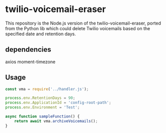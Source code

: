 # twilio-voicemail-eraser

This repository is the Node.js version of the twilio-voicemail-eraser, ported from the Python lib which could delete Twilio voicemails based on the specified date and retention days.

## dependencies
axios 
moment-timezone

## Usage

```javascript
const vma = require('../handler.js');

process.env.RetentionDays = 90;
process.env.ApplicationId = 'config-root-path';
process.env.Environment = 'Test';

async function sampleFunction() {
    return await vma.archiveVoicemails();
}
```